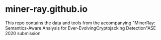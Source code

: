 # miner-ray.github.io
This repo contains the data and tools from the accompanying "MinerRay: Semantics-Aware Analysis for Ever-EvolvingCryptojacking Detection"ASE 2020 submission
